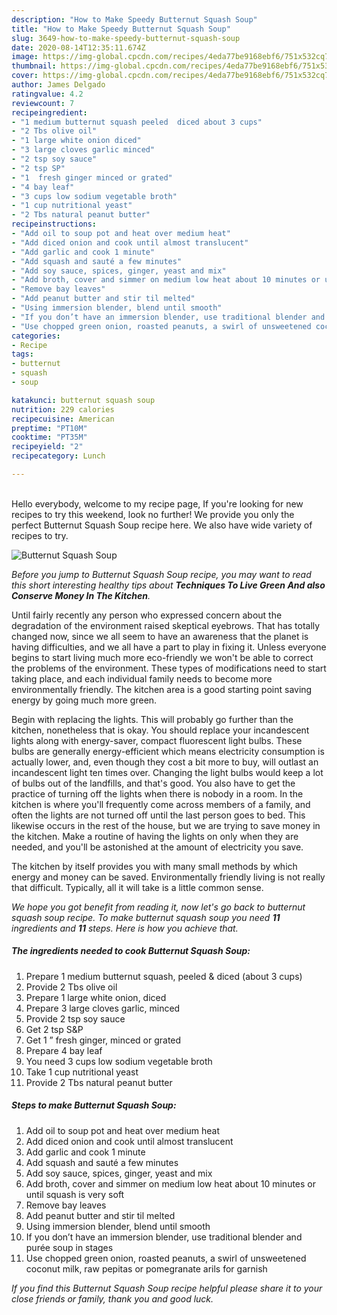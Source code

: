 ```yaml
---
description: "How to Make Speedy Butternut Squash Soup"
title: "How to Make Speedy Butternut Squash Soup"
slug: 3649-how-to-make-speedy-butternut-squash-soup
date: 2020-08-14T12:35:11.674Z
image: https://img-global.cpcdn.com/recipes/4eda77be9168ebf6/751x532cq70/butternut-squash-soup-recipe-main-photo.jpg
thumbnail: https://img-global.cpcdn.com/recipes/4eda77be9168ebf6/751x532cq70/butternut-squash-soup-recipe-main-photo.jpg
cover: https://img-global.cpcdn.com/recipes/4eda77be9168ebf6/751x532cq70/butternut-squash-soup-recipe-main-photo.jpg
author: James Delgado
ratingvalue: 4.2
reviewcount: 7
recipeingredient:
- "1 medium butternut squash peeled  diced about 3 cups"
- "2 Tbs olive oil"
- "1 large white onion diced"
- "3 large cloves garlic minced"
- "2 tsp soy sauce"
- "2 tsp SP"
- "1  fresh ginger minced or grated"
- "4 bay leaf"
- "3 cups low sodium vegetable broth"
- "1 cup nutritional yeast"
- "2 Tbs natural peanut butter"
recipeinstructions:
- "Add oil to soup pot and heat over medium heat"
- "Add diced onion and cook until almost translucent"
- "Add garlic and cook 1 minute"
- "Add squash and sauté a few minutes"
- "Add soy sauce, spices, ginger, yeast and mix"
- "Add broth, cover and simmer on medium low heat about 10 minutes or until squash is very soft"
- "Remove bay leaves"
- "Add peanut butter and stir til melted"
- "Using immersion blender, blend until smooth"
- "If you don’t have an immersion blender, use traditional blender and purée soup in stages"
- "Use chopped green onion, roasted peanuts, a swirl of unsweetened coconut milk, raw pepitas or pomegranate arils for garnish"
categories:
- Recipe
tags:
- butternut
- squash
- soup

katakunci: butternut squash soup 
nutrition: 229 calories
recipecuisine: American
preptime: "PT10M"
cooktime: "PT35M"
recipeyield: "2"
recipecategory: Lunch

---
```

<br>
Hello everybody, welcome to my recipe page, If you're looking for new recipes to try this weekend, look no further! We provide you only the perfect Butternut Squash Soup recipe here. We also have wide variety of recipes to try.
<br>


![Butternut Squash Soup](https://img-global.cpcdn.com/recipes/4eda77be9168ebf6/751x532cq70/butternut-squash-soup-recipe-main-photo.jpg)

<i>Before you jump to Butternut Squash Soup recipe, you may want to read this short interesting healthy tips about 
<strong>Techniques To Live Green And also Conserve Money In The Kitchen</strong>.</i>
</br>

Until fairly recently any person who expressed concern about the degradation of the environment raised skeptical eyebrows. That has totally changed now, since we all seem to have an awareness that the planet is having difficulties, and we all have a part to play in fixing it. Unless everyone begins to start living much more eco-friendly we won't be able to correct the problems of the environment. These types of modifications need to start taking place, and each individual family needs to become more environmentally friendly. The kitchen area is a good starting point saving energy by going much more green.

Begin with replacing the lights. This will probably go further than the kitchen, nonetheless that is okay. You should replace your incandescent lights along with energy-saver, compact fluorescent light bulbs. These bulbs are generally energy-efficient which means electricity consumption is actually lower, and, even though they cost a bit more to buy, will outlast an incandescent light ten times over. Changing the light bulbs would keep a lot of bulbs out of the landfills, and that's good. You also have to get the practice of turning off the lights when there is nobody in a room. In the kitchen is where you'll frequently come across members of a family, and often the lights are not turned off until the last person goes to bed. This likewise occurs in the rest of the house, but we are trying to save money in the kitchen. Make a routine of having the lights on only when they are needed, and you'll be astonished at the amount of electricity you save.

The kitchen by itself provides you with many small methods by which energy and money can be saved. Environmentally friendly living is not really that difficult. Typically, all it will take is a little common sense.


<i>We hope you got benefit from reading it, now let's go back to butternut squash soup recipe. To make butternut squash soup you need <strong>11</strong> ingredients and <strong>11</strong> steps. Here is how you achieve that.
</i>

##### The ingredients needed to cook Butternut Squash Soup:

1. Prepare 1 medium butternut squash, peeled &amp; diced (about 3 cups)
1. Provide 2 Tbs olive oil
1. Prepare 1 large white onion, diced
1. Prepare 3 large cloves garlic, minced
1. Provide 2 tsp soy sauce
1. Get 2 tsp S&amp;P
1. Get 1 ” fresh ginger, minced or grated
1. Prepare 4 bay leaf
1. You need 3 cups low sodium vegetable broth
1. Take 1 cup nutritional yeast
1. Provide 2 Tbs natural peanut butter


##### Steps to make Butternut Squash Soup:

1. Add oil to soup pot and heat over medium heat
1. Add diced onion and cook until almost translucent
1. Add garlic and cook 1 minute
1. Add squash and sauté a few minutes
1. Add soy sauce, spices, ginger, yeast and mix
1. Add broth, cover and simmer on medium low heat about 10 minutes or until squash is very soft
1. Remove bay leaves
1. Add peanut butter and stir til melted
1. Using immersion blender, blend until smooth
1. If you don’t have an immersion blender, use traditional blender and purée soup in stages
1. Use chopped green onion, roasted peanuts, a swirl of unsweetened coconut milk, raw pepitas or pomegranate arils for garnish


<i>If you find this Butternut Squash Soup recipe helpful please share it to your close friends or family, thank you and good luck.</i>
